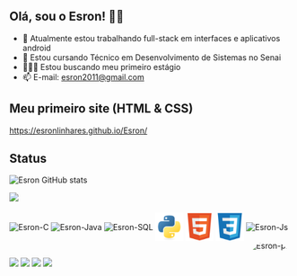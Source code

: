 ## Olá, sou o Esron! 👋😎

- 🔭 Atualmente estou trabalhando full-stack em interfaces e aplicativos android
- 🌱 Estou cursando Técnico em Desenvolvimento de Sistemas no Senai
- 🧑🏽‍💻 Estou buscando meu primeiro estágio
- 📫 E-mail: esron2011@gmail.com

## Meu primeiro site (HTML & CSS)

https://esronlinhares.github.io/Esron/

## Status
![Esron GitHub stats](https://github-readme-stats.vercel.app/api?username=esronlinhares&show_icons=true&theme=github_dark)

<img height="130em" src="https://github-readme-stats.vercel.app/api/top-langs/?username=esronlinhares&layout=compact&langs_count=7&theme=github_dark"/>

<div style="display: inline_block"><br>
  <img align="center" alt="Esron-C" height="50" width="50" src="https://cdn.jsdelivr.net/gh/devicons/devicon/icons/c/c-original.svg">
  <img align="center" alt="Esron-Java" height="50" width="50" src="https://cdn.jsdelivr.net/gh/devicons/devicon/icons/java/java-original.svg">
  <img align="center" alt="Esron-SQL" height="50" width="50" src="https://cdn.jsdelivr.net/gh/devicons/devicon/icons/mysql/mysql-original-wordmark.svg">
  <img align="center" alt="Esron-Python" height="50" width="50" src="https://raw.githubusercontent.com/devicons/devicon/master/icons/python/python-original.svg">
  <img align="center" alt="Esron-HTML" height="50" width="50" src="https://raw.githubusercontent.com/devicons/devicon/master/icons/html5/html5-original.svg">
  <img align="center" alt="Esron-CSS" height="50" width="50" src="https://raw.githubusercontent.com/devicons/devicon/master/icons/css3/css3-original.svg">
  <img align="center" alt="Esron-Js" height="50" width="50" src="https://cdn.jsdelivr.net/gh/devicons/devicon/icons/javascript/javascript-plain.svg">
  <img align="right" alt="Esron-pic" height="150" style="border-radius:50px;" src="https://media.discordapp.net/attachments/523392633859473408/1102274108584099890/Logo_Esron.png?width=538&height=538">
</div>

##

<div> 
  <a href="https://www.youtube.com/@esron/videos" target="_blank"><img src="https://img.shields.io/badge/YouTube-FF0000?style=for-the-badge&logo=youtube&logoColor=white" target="_blank"></a>
  <a href="https://www.instagram.com/esronlinhares/" target="_blank"><img src="https://img.shields.io/badge/-Instagram-%23E4405F?style=for-the-badge&logo=instagram&logoColor=white" target="_blank"></a>
  <a href = "mailto:esron2011@gmail.com"><img src="https://img.shields.io/badge/-Gmail-%23333?style=for-the-badge&logo=gmail&logoColor=white" target="_blank"></a>
  <a href="https://www.linkedin.com/in/esron-linhares-4579231b9/" target="_blank"><img src="https://img.shields.io/badge/-LinkedIn-%230077B5?style=for-the-badge&logo=linkedin&logoColor=white" target="_blank"></a> 
  
</div>
